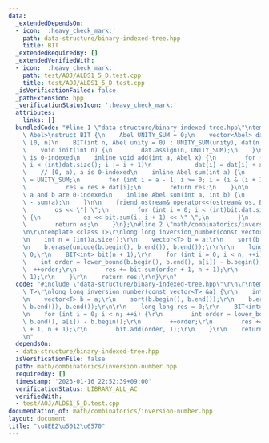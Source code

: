 ```yaml
---
data:
  _extendedDependsOn:
  - icon: ':heavy_check_mark:'
    path: data-structure/binary-indexed-tree.hpp
    title: BIT
  _extendedRequiredBy: []
  _extendedVerifiedWith:
  - icon: ':heavy_check_mark:'
    path: test/AOJ/ALDS1_5_D.test.cpp
    title: test/AOJ/ALDS1_5_D.test.cpp
  _isVerificationFailed: false
  _pathExtension: hpp
  _verificationStatusIcon: ':heavy_check_mark:'
  attributes:
    links: []
  bundledCode: "#line 1 \"data-structure/binary-indexed-tree.hpp\"\ntemplate <class\
    \ Abel>\nstruct BIT {\n    Abel UNITY_SUM = 0;\n    vector<Abel> dat;\n\n    //\
    \ [0, n)\n    BIT(int n, Abel unity = 0) : UNITY_SUM(unity), dat(n, unity) {}\n\
    \    void init(int n) {\n        dat.assign(n, UNITY_SUM);\n    }\n\n    // a\
    \ is 0-indexed\n    inline void add(int a, Abel x) {\n        for (int i = a;\
    \ i < (int)dat.size(); i |= i + 1)\n            dat[i] = dat[i] + x;\n    }\n\n\
    \    // [0, a), a is 0-indexed\n    inline Abel sum(int a) {\n        Abel res\
    \ = UNITY_SUM;\n        for (int i = a - 1; i >= 0; i = (i & (i + 1)) - 1)\n \
    \           res = res + dat[i];\n        return res;\n    }\n\n    // [a, b),\
    \ a and b are 0-indexed\n    inline Abel sum(int a, int b) {\n        return sum(b)\
    \ - sum(a);\n    }\n\n    friend ostream& operator<<(ostream& os, BIT bit) {\n\
    \        os << \"[ \";\n        for (int i = 0; i < (int)bit.dat.size(); i++)\
    \ {\n            os << bit.sum(i, i + 1) << \" \";\n        }\n        os << ']';\n\
    \        return os;\n    }\n};\n#line 2 \"math/combinatorics/inversion-number.hpp\"\
    \n\r\ntemplate <class T>\r\nlong long inversion_number(const vector<T> &a) {\r\
    \n    int n = (int)a.size();\r\n    vector<T> b = a;\r\n    sort(b.begin(), b.end());\r\
    \n    b.erase(unique(b.begin(), b.end()), b.end());\r\n\r\n    long long res =\
    \ 0;\r\n    BIT<int> bit(n + 1);\r\n    for (int i = 0; i < n; ++i) {\r\n    \
    \    int order = lower_bound(b.begin(), b.end(), a[i]) - b.begin();\r\n      \
    \  ++order;\r\n        res += bit.sum(order + 1, n + 1);\r\n        bit.add(order,\
    \ 1);\r\n    }\r\n    return res;\r\n}\r\n"
  code: "#include \"data-structure/binary-indexed-tree.hpp\"\r\n\r\ntemplate <class\
    \ T>\r\nlong long inversion_number(const vector<T> &a) {\r\n    int n = (int)a.size();\r\
    \n    vector<T> b = a;\r\n    sort(b.begin(), b.end());\r\n    b.erase(unique(b.begin(),\
    \ b.end()), b.end());\r\n\r\n    long long res = 0;\r\n    BIT<int> bit(n + 1);\r\
    \n    for (int i = 0; i < n; ++i) {\r\n        int order = lower_bound(b.begin(),\
    \ b.end(), a[i]) - b.begin();\r\n        ++order;\r\n        res += bit.sum(order\
    \ + 1, n + 1);\r\n        bit.add(order, 1);\r\n    }\r\n    return res;\r\n}\r\
    \n"
  dependsOn:
  - data-structure/binary-indexed-tree.hpp
  isVerificationFile: false
  path: math/combinatorics/inversion-number.hpp
  requiredBy: []
  timestamp: '2023-01-16 22:52:39+09:00'
  verificationStatus: LIBRARY_ALL_AC
  verifiedWith:
  - test/AOJ/ALDS1_5_D.test.cpp
documentation_of: math/combinatorics/inversion-number.hpp
layout: document
title: "\u8EE2\u5012\u6570"
---
```

